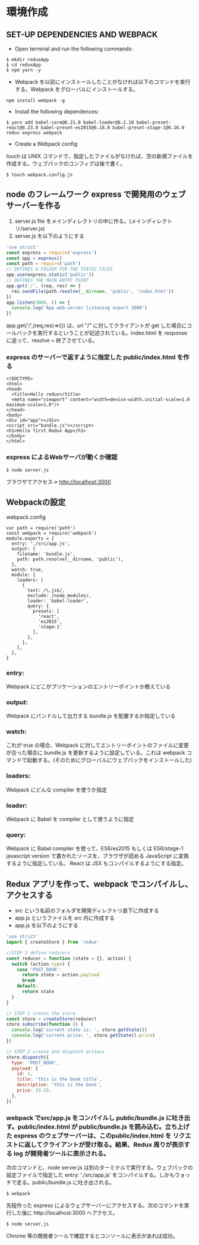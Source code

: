 # 環境作成

## SET-UP DEPENDENCIES AND WEBPACK

* Open terminal and run the following commands:

```
$ mkdir reduxApp
$ cd reduxApp
$ npm yarn -y
```

* Webpack を以前にインストールしたことがなければ以下のコマンドを実行する。Webpack をグローバルにインストールする。

```
npm install webpack -g
```

* Install the following dependences:

```
$ yarn add babel-core@6.21.0 babel-loader@6.2.10 babel-preset-react@6.23.0 babel-preset-es2015@6.18.0 babel-preset-stage-1@6.16.0 redux express webpack
```

* Create a Webpack config

touch は UNIX コマンドで、指定したファイルがなければ、空の新規ファイルを作成する。ウェブパックのコンフィグは後で書く。

```
$ touch webpack.config.js
```

## node のフレームワーク express で開発用のウェブサーバーを作る

1. server.js file をメインディレクトリの中に作る。\(メインディレクトリ/server.js\)
2. server.js を以下のようにする

```js
'use strict'
const express = require('express')
const app = express()
const path = require('path')
// DEFINES A FOLDER FOR THE STATIC FILES
app.use(express.static('public'))
// DEFINES THE MAIN ENTRY POINT
app.get('/', (req, res) => {
  res.sendFile(path.resolve(__dirname, 'public', 'index.html'))
})
app.listen(3000, () => {
  console.log('App web-server listening onport 3000')
})
```

app.get\('/',\(req,res\)=&gt;{}\) は、url "/" に対してクライアントが get した場合にコールバックを実行するということが記述されている。index.html を response に送って、resolve = 終了させている。

### express のサーバーで返すように指定した public/index.html を作る

```
<!DOCTYPE>
<html>
<head>
  <title>Hello redux</title>
  <meta name="viewport" content="width=device-width,initial-scale=1.0 maximum-scale=1.0"/>
</head>
<body>
<div id="app"></div>
<script src="bundle.js"></script>
<h1>Hello first Redux App</h1>
</body>
</html>
```

### express によるWebサーバが動くか確認

`$ node server.js`

ブラウザでアクセス→ [http://localhost:3000](http://localhost:3000)

## Webpackの設定

webpack.config

```
var path = require('path')
const webpack = require('webpack')
module.exports = {
  entry: './src/app.js',
  output: {
    filename: 'bundle.js',
    path: path.resolve(__dirname, 'public'),
  },
  watch: true,
  module: {
    loaders: [
      {
        test: /\.js$/,
        exclude: /node_modules/,
        loader: 'babel-loader',
        query: {
          presets: [
            'react',
            'es2015',
            'stage-1'
          ],
        },
      },
    ],
  },
}
```

### entry:

Webpack にどこがプリケーションのエントリーポイントか教えている

### output:

Webpack にバンドルして出力する bundle.js を配置するか指定している

### watch:

これが true の場合、Webpack に対してエントリーポイントのファイルに変更が合った場合に bundle.js を更新するように設定している。これは webpack コマンドで起動する。\(そのためにグローバルにウェブパックをインストールした\)

### loaders:

Webpack にどんな compiler を使うか指定

### loader:

Webpack に Babel を compiler として使うように指定

### query:

Webpack に Babel compiler を使って、ES6/es2015 もしくは ES6/stage-1 javascript version で書かれたソースを、ブラウザが読める JavaScript に変換するように指定している。 React は JSX もコンパイルするようにする指定。

## Redux アプリを作って、webpack でコンパイルし、アクセスする

* src という名前のフォルダを開発ディレクトリ直下に作成する
* app.js というファイルを src 内に作成する
* app.js を以下のようにする

```js
'use strict'
import { createStore } from 'redux'

//STEP 3 define reducers
const reducer = function (state = {}, action) {
  switch (action.type) {
    case 'POST_BOOK':
      return state = action.payload
      break
    default:
      return state
  }
}

// STEP 1 create the store
const store = createStore(reducer)
store.subscribe(function () {
  console.log('current state is: ', store.getState())
  console.log('current price: ', store.getState().price)
})

// STEP 2 create and dispatch actions
store.dispatch({
  type: 'POST_BOOK',
  payload: {
    id: 1,
    title: 'this is the book title',
    description: 'this is the book',
    price: 33.33,
  },
})
```

### webpack でsrc/app.js をコンパイルし public/bundle.js に吐き出す。public/index.html が public/bundle.js を読み込む。立ち上げた express のウェブサーバーは、このpublic/index.html を リクエストに返してクライアントが受け取る。結果、Redux 周りが表示する log が開発者ツールに表示される。

次のコマンドと、node server.js は別のターミナルで実行する。ウェブパックの設定ファイルで指定した entry: './src/app.js' をコンパイルする。しかもウォッチで走る。public/bundle.js に吐き出される。

```
$ webpack
```

先程作った express によるウェブサーバーにアクセスする。次のコマンドを実行した後に http://localhost:3000 へアクセス。

```
$ node server.js
```

Chrome 等の開発者ツールで確認するとコンソールに表示があれば成功。



